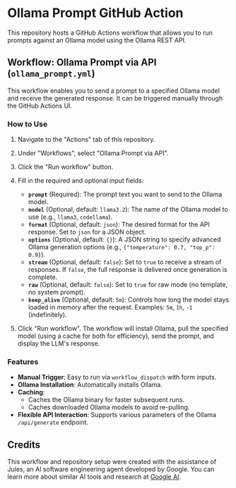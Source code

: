 # Ollama Prompt GitHub Action

This repository hosts a GitHub Actions workflow that allows you to run prompts against an Ollama model using the Ollama REST API.

## Workflow: Ollama Prompt via API (`ollama_prompt.yml`)

This workflow enables you to send a prompt to a specified Ollama model and receive the generated response. It can be triggered manually through the GitHub Actions UI.

### How to Use

1.  Navigate to the "Actions" tab of this repository.
2.  Under "Workflows", select "Ollama Prompt via API".
3.  Click the "Run workflow" button.
4.  Fill in the required and optional input fields:
    *   **`prompt`** (Required): The prompt text you want to send to the Ollama model.
    *   **`model`** (Optional, default: `llama3.2`): The name of the Ollama model to use (e.g., `llama3`, `codellama`).
    *   **`format`** (Optional, default: `json`): The desired format for the API response. Set to `json` for a JSON object.
    *   **`options`** (Optional, default: `{}`): A JSON string to specify advanced Ollama generation options (e.g., `{"temperature": 0.7, "top_p": 0.9}`).
    *   **`stream`** (Optional, default: `false`): Set to `true` to receive a stream of responses. If `false`, the full response is delivered once generation is complete.
    *   **`raw`** (Optional, default: `false`): Set to `true` for raw mode (no template, no system prompt).
    *   **`keep_alive`** (Optional, default: `5m`): Controls how long the model stays loaded in memory after the request. Examples: `5m`, `1h`, `-1` (indefinitely).

5.  Click "Run workflow". The workflow will install Ollama, pull the specified model (using a cache for both for efficiency), send the prompt, and display the LLM's response.

### Features

*   **Manual Trigger**: Easy to run via `workflow_dispatch` with form inputs.
*   **Ollama Installation**: Automatically installs Ollama.
*   **Caching**:
    *   Caches the Ollama binary for faster subsequent runs.
    *   Caches downloaded Ollama models to avoid re-pulling.
*   **Flexible API Interaction**: Supports various parameters of the Ollama `/api/generate` endpoint.

## Credits

This workflow and repository setup were created with the assistance of Jules, an AI software engineering agent developed by Google. You can learn more about similar AI tools and research at [Google AI](https://ai.google/).
